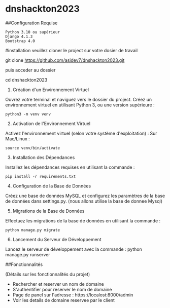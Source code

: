 # dnshackton2023

##Configuration Requise

    Python 3.10 ou supérieur
    Django 4.1.3
    Bootstrap 4.0

#installation 
veuillez cloner le project sur votre dosier de travail 


git clone https://github.com/asidev7/dnshackton2023.git 

puis acceder au dossier 

cd dnshackton2023

1. Création d'un Environnement Virtuel

Ouvrez votre terminal et naviguez vers le dossier du project. Créez un environnement virtuel en utilisant Python 3, ou une version supérieure :

    python3 -m venv venv

2. Activation de l'Environnement Virtuel

Activez l'environnement virtuel (selon votre système d'exploitation) :
Sur Mac/Linux :

    source venv/bin/activate

3. Installation des Dépendances

Installez les dépendances requises en utilisant la commande :
    
    pip install -r requirements.txt

4. Configuration de la Base de Données

Créez une base de données MySQL et configurez les paramètres de la base de données dans settings.py. (nous allons utilise la base de donnee Mysql) 

5. Migrations de la Base de Données

Effectuez les migrations de la base de données en utilisant la commande :

    python manage.py migrate

6. Lancement du Serveur de Développement

Lancez le serveur de développement avec la commande :
    python manage.py runserver

##Fonctionnalités

(Détails sur les fonctionnalités du projet)
 - Rechercher et reserver un nom de domaine 
 - S'authentifier pour reserver le nom de domaine 
 - Page de panel sur l'adresse : https://localost:8000/admin
 - Voir les details de domaine reservee par le client

